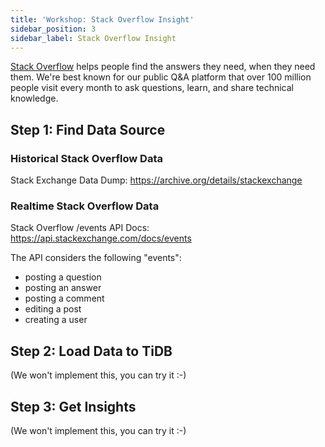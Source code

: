 ```yaml
---
title: 'Workshop: Stack Overflow Insight'
sidebar_position: 3
sidebar_label: Stack Overflow Insight
---
```

[Stack Overflow](https://stackoverflow.com/) helps people find the answers they need, when they need them. We're best known for our public Q&A platform that over 100 million people visit every month to ask questions, learn, and share technical knowledge.

## Step 1: Find Data Source

### Historical Stack Overflow Data

Stack Exchange Data Dump: https://archive.org/details/stackexchange

### Realtime Stack Overflow Data

Stack Overflow /events API Docs: https://api.stackexchange.com/docs/events

The API considers the following "events":

* posting a question
* posting an answer
* posting a comment
* editing a post
* creating a user

## Step 2: Load Data to TiDB

(We won't implement this, you can try it :-)

## Step 3: Get Insights

(We won't implement this, you can try it :-)
